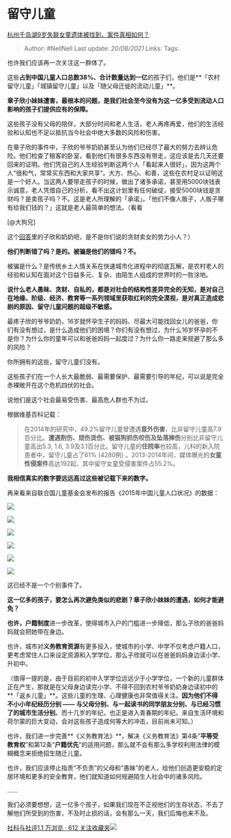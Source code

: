 # 留守儿童
[杭州千岛湖9岁失联女童遗体被找到，案件真相如何？](https://www.zhihu.com/question/334731954/answer/748106487)

> Author: #NellNell
Last update: *20/08/2021*
Links:
Tags:

也许我们应该再一次关注这一群体了。

这些**占到中国儿童人口总数38%、合计数量达到一亿**的孩子们，他们是**「农村留守儿童」「城镇留守儿童」以及「随父母迁徙的流动儿童」**。

**章子欣小妹妹遭害，最根本的问题，是我们社会至今没有为这一亿多受到流动人口影响的孩子们提供应有的保障。**

这些孩子没有父母的陪伴，大部分时间和老人生活，老人再疼再爱，他们的生活经验和认知也不足以抵抗当今社会中绝大多数的风险和伤害。

在章子欣的事件中，子欣的爷爷奶奶甚至认为他们已经尽了最大的努力去辨认危险。他们检查了租客的卧室，看到他们有很多东西没有带走，这应该是去几天还要回来的证明。他们凭自己的人生经验判断这两个人「看起来人很好」，因为这两个人“很和气，常常买东西和大家共享”。大方、热心、和善，这些在农村足以证明这是一个好人。当这两人要带走孩子的时候，做出了诸多承诺，甚至用5000块钱表示诚意，老人凭借自己的分析，看不出这计划里有任何破绽，接受5000块钱是贪财吗？是卖孩子吗？不。这是老人所理解的「承诺」。「他们不像人贩子，人贩子哪有给我们钱的？」这就是老人最简单的想法。（看看

[@大狗兄]

这个[回答](https://www.zhihu.com/question/334731954/answer/749600310)里的子欣和奶奶吧，是不是你们说的贪财卖女的势力小人？）

**他们判断错了吗？是的。被骗是他们的错吗？不。**

被骗是什么？是传统乡土人情关系在快速城市化进程中的彻底瓦解，是农村老人的经验和认知在面对这个日益多元、复杂、由陌生人组成的世界时的一败涂地。

**说什么老人愚昧、贪财、自私的，都是对社会的结构性差异完全的无知，是对自己在地缘、阶级、经济、教育等一系列领域里获取红利的完全漠视，是对真正造成悲剧的原因、留守儿童问题的超级不敏感。**

最疼子欣的爷爷奶奶，16岁就怀孕生子的妈妈、尽最大可能找回女儿的爸爸，你们有没有想过，是什么造成他们的困境？你们有没有想过，为什么16岁怀孕的不是你？为什么你的童年可以和爸爸妈妈一起度过？为什么你一路走来规避了那么多的风险？

你所拥有的这些，留守儿童们没有。

这些孩子们在一个人长大最脆弱、最需要保护、最需要引导的年纪，可以说是完全赤裸敞开在这个危机四伏的社会。

说他们是这个社会最易受伤害、最高危人群也不为过。

根据维基百科记载：

> 在2014年的研究中，49.2%留守儿童曾遭遇**意外伤害**，比非留守儿童高7.9百分比。**遭遇割伤、烧伤烫伤、被猫狗抓伤咬伤及坠落摔伤**分别比非留守儿童高出5.3, 1.6, 3.9及3.1百分比。留守儿童的**住院率**也较高，儿科的新入院患者中，留守儿童占了61% (4280例) 。2013-2014年间，媒体曝光的**女童性侵案件**高达192起，其中留守女童受侵害案件占55.2%。

**我相信真实的数字要远远高过这些被记载下来的数字。**

再来看来自联合国儿童基金会发布的报告《2015年中国儿童人口状况》的数据：

![](https://pic3.zhimg.com/50/v2-af291d8cbb5fa245fd47157ba93c41a8_720w.jpg?source=c8b7c179)

![](https://pic3.zhimg.com/80/v2-af291d8cbb5fa245fd47157ba93c41a8_720w.jpg?source=c8b7c179)

![](https://pic1.zhimg.com/50/v2-3ec271b19b35b89fcd5d421c40373152_720w.jpg?source=c8b7c179)

![](https://pic1.zhimg.com/80/v2-3ec271b19b35b89fcd5d421c40373152_720w.jpg?source=c8b7c179)

![](https://pica.zhimg.com/50/v2-8729f8b65900d16be1210f651612bce5_720w.jpg?source=c8b7c179)

![](https://pica.zhimg.com/80/v2-8729f8b65900d16be1210f651612bce5_720w.jpg?source=c8b7c179)

这已经不是一个个别事件了。

**这一亿多的孩子，要怎么再次避免类似的悲剧？章子欣小妹妹的遭遇，如何才能避免？**

**也许，户籍制度**进一步改革，使得城市入户的门槛进一步降低，那么子欣的爸爸妈妈就会把她带在身边。

也许，城市对**义务教育资源**有更多投入，使城市的小学、中学不仅考虑户籍人口，更考虑常住人口来设定资源和入学学位，那么子欣就可以在爸爸妈妈身边读小学、升初中。

（值得一提的是，由于目前的初中入学学位远远少于小学学位，一个新的儿童群体正在产生，那就是在父母身边读完小学、不得不回到农村爷爷奶奶身边读初中的**「返乡儿童」**。这些儿童的生理、心理健康也非常值得关注。**因为他们不得不小小年纪经历分别 —— 与父母分别、与一起读书的同学朋友分别、与已经习惯了的城市生活分别**。而十几岁的年纪，也正是进入青春期的年纪。来自生活环境和荷尔蒙的巨大变动，会对这些孩子造成何等大的冲击，目前尚未可知。）

也许，我们进一步完善**《义务教育法》**，解决《义务教育法》第4条“**平等受教育权**”和第12条“**户籍优先**”的适用问题，那么就不会有那么多学校利用法律的模糊概念来拒绝招生随迁儿童。

也许，我们应该停止指责“不负责”的父母和“愚昧”的老人，给他们创造更安稳的定居环境和更多的安全教育，他们就知道如何规避陌生人社会中的诸多风险。

……

我们必须要想想，这一亿多个孩子，如果我们现在不正视他们的生存状态，不去了解他们所受到的伤害，不及时止损的话，会有那么一天，我们后悔也来不及。

[社科与社评1.1 万浏览 · 612 关注收藏夹![](https://pic2.zhimg.com/80/v2-b2918ef3f9c19572ba524ac59316a917_1440w.png)](https://zhihu.com/collection/313819737)
